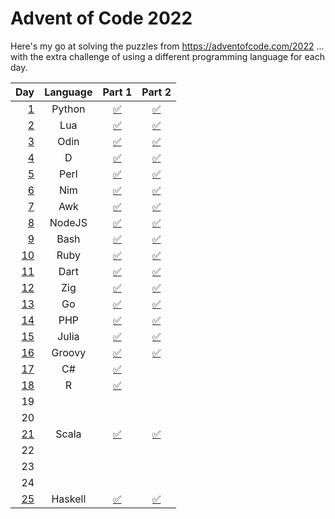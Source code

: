 # Advent of Code 2022

Here's my go at solving the puzzles from https://adventofcode.com/2022 ... with the extra challenge of using a different programming language for each day.

| Day              | Language | Part 1                                  | Part 2                                  |
| ---------------: | :------: | :-------------------------------------: | :-------------------------------------: |
| [1](01_Python)   | Python   | [:white_check_mark:](01_Python/01a.py)  | [:white_check_mark:](01_Python/01b.py)  |
| [2](02_Lua)      | Lua      | [:white_check_mark:](02_Lua/02a.lua)    | [:white_check_mark:](02_Lua/02b.lua)    |
| [3](03_Odin)     | Odin     | [:white_check_mark:](03_Odin/03a.odin)  | [:white_check_mark:](03_Odin/03a.odin)  |
| [4](04_D)        | D        | [:white_check_mark:]()                  | [:white_check_mark:]()                  |
| [5](05_Perl)     | Perl     | [:white_check_mark:]()                  | [:white_check_mark:]()                  |
| [6](06_Nim)      | Nim      | [:white_check_mark:]()                  | [:white_check_mark:]()                  |
| [7](07_Awk)      | Awk      | [:white_check_mark:]()                  | [:white_check_mark:]()                  |
| [8](08_NodeJS)   | NodeJS   | [:white_check_mark:]()                  | [:white_check_mark:]()                  |
| [9](09_Bash)     | Bash     | [:white_check_mark:]()                  | [:white_check_mark:]()                  |
| [10](10_Ruby)    | Ruby     | [:white_check_mark:]()                  | [:white_check_mark:]()                  |
| [11](11_Dart)    | Dart     | [:white_check_mark:]()                  | [:white_check_mark:]()                  |
| [12](12_Zig)     | Zig      | [:white_check_mark:]()                  | [:white_check_mark:]()                  |
| [13](13_Go)      | Go       | [:white_check_mark:]()                  | [:white_check_mark:]()                  |
| [14](14_PHP)     | PHP      | [:white_check_mark:]()                  | [:white_check_mark:]()                  |
| [15](16_Julia)   | Julia    | [:white_check_mark:]()                  | [:white_check_mark:]()                  |
| [16](16_Groovy)  | Groovy   | [:white_check_mark:]()                  | [:white_check_mark:]()                  |
| [17](17_C%23)    | C#       | [:white_check_mark:](17_C%23/17a.cs)    |                                         |
| [18](18_R)       | R        | [:white_check_mark:]()                  |                                         |
|  19              |          |                                         |                                         |
|  20              |          |                                         |                                         |
| [21](21_Scala)   | Scala    | [:white_check_mark:]()                  | [:white_check_mark:]()                  |
|  22              |          |                                         |                                         |
|  23              |          |                                         |                                         |
|  24              |          |                                         |                                         |
| [25](25_Haskell) | Haskell  | [:white_check_mark:](25_Haskell/25a.hs) | [:white_check_mark:](25_Haskell/25a.hs) |
